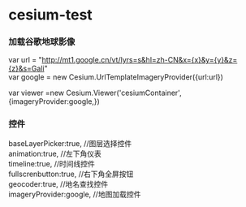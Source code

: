 # cesium-test

### 加载谷歌地球影像

  var url = "http://mt1.google.cn/vt/lyrs=s&hl=zh-CN&x={x}&y={y}&z={z}&s=Gali"  
  var google = new Cesium.UrlTemplateImageryProvider({url:url}) 
  
  var viewer =new Cesium.Viewer('cesiumContainer',{imageryProvider:google,})
 
### 控件
  
  baseLayerPicker:true,    //图层选择控件  
  animation:true,          //左下角仪表  
  timeline:true,           //时间线控件  
  fullscrenbutton:true,    //右下角全屏按钮  
  geocoder:true,           //地名查找控件  
  imageryProvider:google,   //地图加载控件
  
